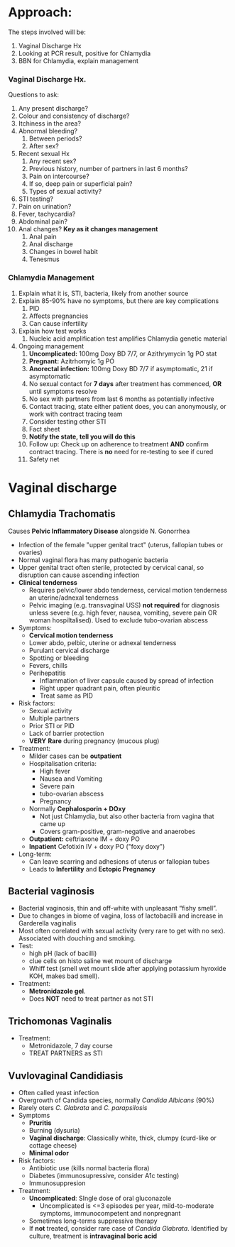 # Approach:
The steps involved will be:
1. Vaginal Discharge Hx
2. Looking at PCR result, positive for Chlamydia
3. BBN for Chlamydia, explain management

### Vaginal Discharge Hx.
Questions to ask:
1. Any present discharge?
2. Colour and consistency of discharge?
3. Itchiness in the area?
4. Abnormal bleeding?
	1. Between periods?
	2. After sex?
5. Recent sexual Hx
	1. Any recent sex?
	2. Previous history, number of partners in last 6 months?
	3. Pain on intercourse?
	4. If so, deep pain or superficial pain?
	5. Types of sexual activity?
6. STI testing?
7. Pain on urination?
8. Fever, tachycardia?
9. Abdominal pain?
10. Anal changes? **Key as it changes management**
	1. Anal pain
	2. Anal discharge
	3. Changes in bowel habit
	4. Tenesmus

### Chlamydia Management
1. Explain what it is, STI, bacteria, likely from another source
2. Explain 85-90% have no symptoms, but there are key complications
	1. PID
	2. Affects pregnancies
	3. Can cause infertility
3. Explain how test works
	1. Nucleic acid amplification test amplifies Chlamydia genetic material
4. Ongoing management
	1. **Uncomplicated:** 100mg Doxy BD 7/7, or Azithrymycin 1g PO stat
	2. **Pregnant:** Azitrhomyic 1g PO
	3. **Anorectal infection:** 100mg Doxy BD 7/7 if asymptomatic, 21 if asymptomatic
	4. No sexual contact for **7 days** after treatment has commenced, **OR** until symptoms resolve
	5. No sex with partners from last 6 months as potentially infective
	6. Contact tracing, state either patient does, you can anonymously, or work with contract tracing team
	7. Consider testing other STI
	8. Fact sheet
	9. **Notify the state, tell you will do this**
	10. Follow up: Check up on adherence to treatment **AND** confirm contract tracing. There is **no** need for re-testing to see if cured
	11. Safety net

# Vaginal discharge
## Chlamydia Trachomatis
Causes **Pelvic Inflammatory Disease** alongside N. Gonorrhea
- Infection of the female "upper genital tract" (uterus, fallopian tubes or ovaries)
- Normal vaginal flora has many pathogenic bacteria
- Upper genital tract often sterile, protected by cervical canal, so disruption can cause ascending infection
- **Clinical tenderness**
	- Requires pelvic/lower abdo tenderness, cervical motion tenderness an uterine/adnexal tenderness
	- Pelvic imaging (e.g. transvaginal USS) **not required** for diagnosis unless severe (e.g. high fever, nausea, vomiting, severe pain OR woman hospiltalised). Used to exclude tubo-ovarian abscess
- Symptoms:
	- **Cervical motion tenderness**
	- Lower abdo, pelbic, uterine or adnexal tenderness
	- Purulant cervical discharge
	- Spotting or bleeding
	- Fevers, chills
	- Perihepatitis
		- Inflammation of liver capsule caused by spread of infection
		- Right upper quadrant pain, often pleuritic
		- Treat same as PID
- Risk factors:
	- Sexual activity
	- Multiple partners
	- Prior STI or PID
	- Lack of barrier protection
	- **VERY** **Rare** during pregnancy (mucous plug)
- Treatment:
	- Milder cases can be **outpatient**
	- Hospitalisation criteria:
		- High fever
		- Nausea and Vomiting
		- Severe pain
		- tubo-ovarian abscess
		- Pregnancy
	- Normally **Cephalosporin + DOxy**
		- Not just Chlamydia, but also other bacteria from vagina that came up
		- Covers gram-positive, gram-negative and anaerobes
	- **Outpatient:** ceftriaxone IM + doxy PO
	- **Inpatient** Cefotixin IV + doxy PO ("foxy doxy")
- Long-term:
	- Can leave scarring and adhesions of uterus or fallopian tubes
	- Leads to **Infertility** and **Ectopic Pregnancy**

## Bacterial vaginosis
- Bacterial vaginosis, thin and off-white with unpleasant “fishy smell”.
- Due to changes in biome of vagina, loss of lactobacilli and increase in Garderella vaginalis
- Most often corelated with sexual activity (very rare to get with no sex). Associated with douching and smoking. 
- Test:
	- high pH (lack of bacilli)
	- clue cells on histo saline wet mount of discharge
	- Whiff test (smell wet mount slide after applying potassium hyroxide KOH, makes bad smell). 
- Treatment:
	- **Metronidazole gel**. 
	- Does **NOT** need to treat partner as not STI

## Trichomonas Vaginalis
- Treatment:
	- Metronidazole, 7 day course
	- TREAT PARTNERS as STI

## Vuvlovaginal Candidiasis
- Often called yeast infection
- Overgrowth of Candida species, normally *Candida Albicans* (90%)
- Rarely oters *C. Glabrata* and *C. parapsilosis*
- Symptoms
	- **Pruritis**
	- Burning (dysuria)
	- **Vaginal discharge**: Classically white, thick, clumpy (curd-like or cottage cheese)
	- **Minimal odor**
- Risk factors:
	- Antibiotic use (kills normal bacteria flora)
	- Diabetes (immunosupressive, consider A1c testing)
	- Immunosuppresion
- Treatment:
	- **Uncomplicated**: SIngle dose of oral gluconazole
		- Uncomplicated is <=3 episodes per year, mild-to-moderate symptoms, immunocompetent and nonpregnant
	- Sometimes long-terms suppressive therapy
	- If **not** treated, consider rare case of *Candida Glabrata*. Identified by culture, treatment is **intravaginal boric acid**
